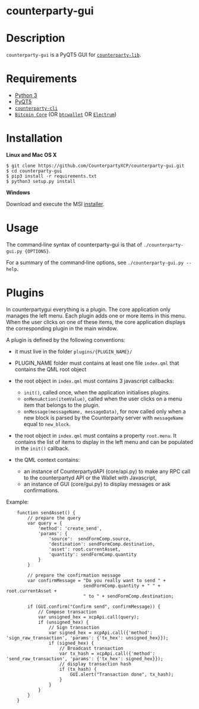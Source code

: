 counterparty-gui
================

# Description

`counterparty-gui` is a PyQT5 GUI for [`counterparty-lib`](https://github.com/CounterpartyXCP/counterpartyd).

# Requirements

* [Python 3](http://python.org)
* [PyQT5](http://www.riverbankcomputing.com/software/pyqt/download5)
* [`counterparty-cli`](https://github.com/CounterpartyXCP/counterparty-cli)
* [`Bitcoin Core`](https://bitcoin.org/en/download) (OR [`btcwallet`](https://github.com/btcsuite/btcwallet) OR [`Electrum`](https://electrum.org/download.html))

# Installation

**Linux and Mac OS X**

```
$ git clone https://github.com/CounterpartyXCP/counterparty-gui.git
$ cd counterparty-gui
$ pip3 install -r requirements.txt
$ python3 setup.py install
```

**Windows**

Download and execute the MSI [installer](https://github.com/CounterpartyXCP/counterparty-gui/releases).

# Usage

The command‐line syntax of counterparty-gui is that of
`./counterparty-gui.py {OPTIONS}`.

For a summary of the command‐line options, see
`./counterparty-gui.py --help`.

# Plugins

In counterpartygui everything is a plugin. The core application only manages the left menu. Each plugin adds one or more items in this menu. When the user clicks on one of these items, the core application displays the corresponding plugin in the main window.

A plugin is defined by the following conventions:

* it must live in the folder `plugins/{PLUGIN_NAME}/`
* PLUGIN_NAME folder must contains at least one file `index.qml` that contains the QML root object
* the root object in `index.qml` must contains 3 javascript callbacks: 
    
    - `init()`, called once, when the application initialises plugins.  
    - `onMenuAction(itemValue)`, called when the user clicks on a menu item that belongs to the plugin.
    - `onMessage(messageName, messageData)`, for now called only when a new block is parsed by the Counterparty server with `messageName` equal to `new_block`.

* the root object in `index.qml` must contains a property `root.menu`. It contains the list of items to dsplay in the left menu and can be populated in the `init()` callback. 
* the QML context contains:
    - an instance of CounterpartydAPI (core/api.py) to make any RPC call to the counterpartyd API or the Wallet with Javascript, 
    - an instance of GUI (core/gui.py) to display messages or ask confirmations.

Example:

```
	function sendAsset() {
		// prepare the query
        var query = {
            'method': 'create_send',
            'params': {
                'source':  sendFormComp.source,
                'destination': sendFormComp.destination,
                'asset': root.currentAsset,
                'quantity': sendFormComp.quantity
            }
        }

        // prepare the confirmation message
        var confirmMessage = "Do you really want to send " +
                             sendFormComp.quantity + " " + root.currentAsset +
                             " to " + sendFormComp.destination;

        if (GUI.confirm("Confirm send", confirmMessage)) {
            // Compose transaction
            var unsigned_hex = xcpApi.call(query);
            if (unsigned_hex) {
                // Sign transaction
                var signed_hex = xcpApi.call({'method': 'sign_raw_transaction', 'params': {'tx_hex': unsigned_hex}});
                if (signed_hex) {
                    // Broadcast transaction
                    var tx_hash = xcpApi.call({'method': 'send_raw_transaction', 'params': {'tx_hex': signed_hex}});
                    // display transaction hash
                    if (tx_hash) {
                        GUI.alert("Transaction done", tx_hash);
                    }
                }
            }
        }
    }
```




